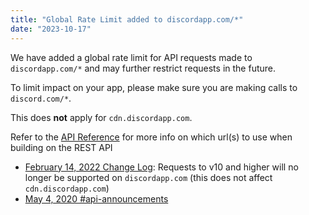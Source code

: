 ```yaml
---
title: "Global Rate Limit added to discordapp.com/*"
date: "2023-10-17"
---
```


We have added a global rate limit for API requests made to `discordapp.com/*` and may further restrict requests in the future.

To limit impact on your app, please make sure you are making calls to `discord.com/*`.

This does **not** apply for `cdn.discordapp.com`.

Refer to the [API Reference](https://discord.com/developers/docs/reference) for more info on which url(s) to use when building on the REST API

* [February 14, 2022 Change Log](https://discord.com/developers/docs/change-log#feb-14-2022): Requests to v10 and higher will no longer be supported on `discordapp.com` (this does not affect `cdn.discordapp.com`)
* [May 4, 2020 #api-announcements](https://discord.com/channels/613425648685547541/697138785317814292/706944540971630662)
